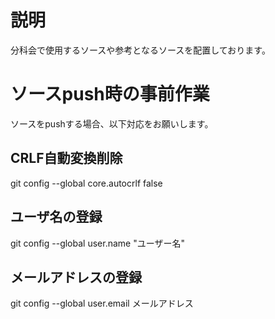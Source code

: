 # 説明
分科会で使用するソースや参考となるソースを配置しております。

# ソースpush時の事前作業
ソースをpushする場合、以下対応をお願いします。

## CRLF自動変換削除
git config --global core.autocrlf false

## ユーザ名の登録
git config --global user.name "ユーザー名"

## メールアドレスの登録
git config --global user.email メールアドレス
